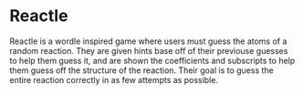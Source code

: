 # Reactle
Reactle is a wordle inspired game where users must guess the atoms of a random reaction. They are given hints base off of their previouse guesses to help them guess it, and are shown the coefficients and subscripts to help them guess off the structure of the reaction. Their goal is to guess the entire reaction correctly in as few attempts as possible.

